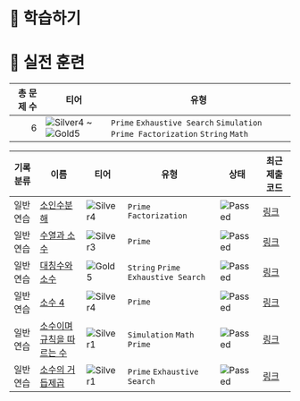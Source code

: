 # 📖 학습하기

# 🥇 실전 훈련
|총 문제 수|티어|유형|
|---:|---|---|
|6|![Silver4][s4] ~ ![Gold5][g5]|`Prime` `Exhaustive Search` `Simulation` `Prime Factorization` `String` `Math`|

|기록분류|이름|티어|유형|상태|최근 제출 코드|
|---|---|---|---|---|---|
|일반 연습|[소인수분해](https://www.codetree.ai/training-field/search/problems/factorization)|![Silver4][s4]|`Prime Factorization`|![Passed][passed]|[링크](https://github.com/Devwon-1999/codetree-TILs/blob/main/240128/%EC%86%8C%EC%9D%B8%EC%88%98%EB%B6%84%ED%95%B4/factorization.py)|
|일반 연습|[수열과 소수](https://www.codetree.ai/training-field/search/problems/sequences-and-prime)|![Silver3][s3]|`Prime`|![Passed][passed]|[링크](https://github.com/Devwon-1999/codetree-TILs/blob/main/240128/%EC%88%98%EC%97%B4%EA%B3%BC%20%EC%86%8C%EC%88%98/sequences-and-prime.py)|
|일반 연습|[대칭수와 소수](https://www.codetree.ai/training-field/search/problems/symmetrical-numbers-and-decimals)|![Gold5][g5]|`String` `Prime` `Exhaustive Search`|![Passed][passed]|[링크](https://github.com/Devwon-1999/codetree-TILs/blob/main/240128/%EB%8C%80%EC%B9%AD%EC%88%98%EC%99%80%20%EC%86%8C%EC%88%98/symmetrical-numbers-and-decimals.py)|
|일반 연습|[소수 4](https://www.codetree.ai/training-field/search/problems/prime-number-4)|![Silver4][s4]|`Prime`|![Passed][passed]|[링크](https://github.com/Devwon-1999/codetree-TILs/blob/main/240128/%EC%86%8C%EC%88%98%204/prime-number-4.py)|
|일반 연습|[소수이며 규칙을 따르는 수](https://www.codetree.ai/training-field/search/problems/a-number-that-is-prime-and-follows-the-rules)|![Silver1][s1]|`Simulation` `Math` `Prime`|![Passed][passed]|[링크](https://github.com/Devwon-1999/codetree-TILs/blob/main/240128/%EC%86%8C%EC%88%98%EC%9D%B4%EB%A9%B0%20%EA%B7%9C%EC%B9%99%EC%9D%84%20%EB%94%B0%EB%A5%B4%EB%8A%94%20%EC%88%98/a-number-that-is-prime-and-follows-the-rules.py)|
|일반 연습|[소수의 거듭제곱](https://www.codetree.ai/training-field/search/problems/power-of-prime-number)|![Silver1][s1]|`Prime` `Exhaustive Search`|![Passed][passed]|[링크](https://github.com/Devwon-1999/codetree-TILs/blob/main/240128/%EC%86%8C%EC%88%98%EC%9D%98%20%EA%B1%B0%EB%93%AD%EC%A0%9C%EA%B3%B1/power-of-prime-number.py)|










[b5]: https://img.shields.io/badge/Bronze_5-%235D3E31.svg
[b4]: https://img.shields.io/badge/Bronze_4-%235D3E31.svg
[b3]: https://img.shields.io/badge/Bronze_3-%235D3E31.svg
[b2]: https://img.shields.io/badge/Bronze_2-%235D3E31.svg
[b1]: https://img.shields.io/badge/Bronze_1-%235D3E31.svg
[s5]: https://img.shields.io/badge/Silver_5-%23394960.svg
[s4]: https://img.shields.io/badge/Silver_4-%23394960.svg
[s3]: https://img.shields.io/badge/Silver_3-%23394960.svg
[s2]: https://img.shields.io/badge/Silver_2-%23394960.svg
[s1]: https://img.shields.io/badge/Silver_1-%23394960.svg
[g5]: https://img.shields.io/badge/Gold_5-%23FFC433.svg
[g4]: https://img.shields.io/badge/Gold_4-%23FFC433.svg
[g3]: https://img.shields.io/badge/Gold_3-%23FFC433.svg
[g2]: https://img.shields.io/badge/Gold_2-%23FFC433.svg
[g1]: https://img.shields.io/badge/Gold_1-%23FFC433.svg
[p5]: https://img.shields.io/badge/Platinum_5-%2376DDD8.svg
[p4]: https://img.shields.io/badge/Platinum_4-%2376DDD8.svg
[p3]: https://img.shields.io/badge/Platinum_3-%2376DDD8.svg
[p2]: https://img.shields.io/badge/Platinum_2-%2376DDD8.svg
[p1]: https://img.shields.io/badge/Platinum_1-%2376DDD8.svg
[passed]: https://img.shields.io/badge/Passed-%23009D27.svg
[failed]: https://img.shields.io/badge/Failed-%23D24D57.svg
[easy]: https://img.shields.io/badge/쉬움-%235cb85c.svg?for-the-badge
[medium]: https://img.shields.io/badge/보통-%23FFC433.svg?for-the-badge
[hard]: https://img.shields.io/badge/어려움-%23D24D57.svg?for-the-badge